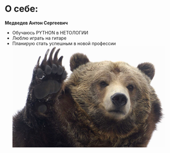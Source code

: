 # О себе:
  **Медведев Антон Сергеевич**
* Обучаюсь PYTHON в НЕТОЛОГИИ
* Люблю играть на гитаре
* Планирую стать успешным в новой профессии
![alt text](1696559540_gas-kvas-com-p-kartinki-bear-7.jpg)